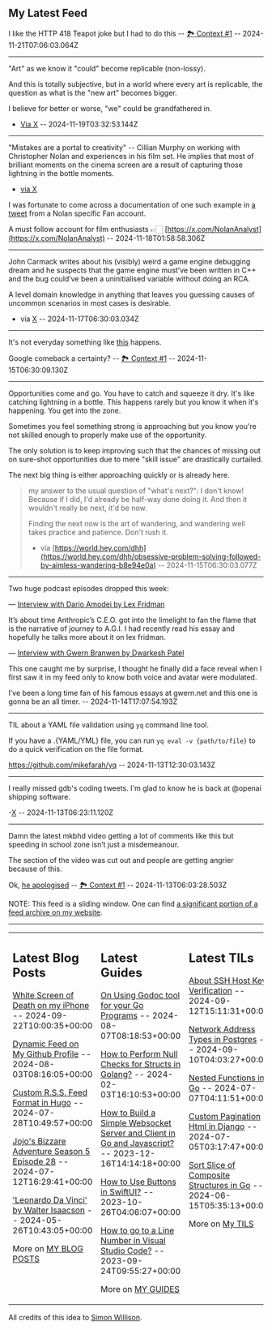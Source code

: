 ## My Latest Feed

<!-- feed starts -->
I like the HTTP 418 Teapot joke but I had to do this -- [🏞️ Context #1](https://cpx.tnvmadhav.me/content/image/content-images/image_dGWl2SY.png) -- 2024-11-21T07:06:03.064Z

---

"Art" as we know it "could" become replicable (non-lossy).

And this is totally subjective, but in a world where every art is replicable, the question as what is the "new art" becomes bigger.

I believe for better or worse, "we" could be grandfathered in.

- [Via X](https://twitter.com/twitter/status/1858301976934834452/)  -- 2024-11-19T03:32:53.144Z

---

"Mistakes are a portal to creativity" -- Cillian Murphy on working with Christopher Nolan and experiences in his film set. He implies that most of brilliant moments on the cinema screen are a result of capturing those lightning in the bottle moments.

- [via X](https://twitter.com/twitter/status/1858276331223429260/)

I was fortunate to come across a documentation of one such example in [a tweet](https://x.com/NolanAnalyst/status/1857381028614066570) from a Nolan specific Fan account. 

A must follow account for film enthusiasts 👉🏻 [https://x.com/NolanAnalyst](https://x.com/NolanAnalyst)
  -- 2024-11-18T01:58:58.306Z

---

John Carmack writes about his (visibly) weird a game engine debugging dream and he suspects that the game engine must’ve been written in C++ and the bug could’ve been a uninitialised variable without doing an RCA.

A level domain knowledge in anything that leaves you guessing causes of uncommon scenarios in most cases is desirable. 
 
- via [X](https://twitter.com/twitter/status/1857816125423100130/)  -- 2024-11-17T06:30:03.034Z

---

It's not everyday something like [this](https://x.com/sundarpichai/status/1857114106928718329) happens. 

Google comeback a certainty? -- [🏞️ Context #1](https://cpx.tnvmadhav.me/content/image/content-images/image_cNy1QYq.png) -- 2024-11-15T06:30:09.130Z

---

Opportunities come and go. You have to catch and squeeze it dry. It's like catching lightning in a bottle. This happens rarely but you know it when it's happening. You get into the zone. 

Sometimes you feel something strong is approaching but you know you're not skilled enough to properly make use of the opportunity.

The only solution is to keep improving such that the chances of missing out on sure-shot opportunities due to mere "skill issue" are drastically curtailed.

The next big thing is either approaching quickly or is already here.

> my answer to the usual question of "what's next?": I don't know! Because if I did, I'd already be half-way done doing it. And then it wouldn't really be next, it'd be now.
>
> Finding the next now is the art of wandering, and wandering well takes practice and patience. Don't rush it.
> - via [https://world.hey.com/dhh](https://world.hey.com/dhh/obsessive-problem-solving-followed-by-aimless-wandering-b8e94e0a)  -- 2024-11-15T06:30:03.077Z

---

Two huge podcast episodes dropped this week:

— [Interview with Dario Amodei by Lex Fridman](https://m.youtube.com/watch?v=ugvHCXCOmm4)

It’s about time Anthropic’s C.E.O. got into the limelight to fan the flame that is the narrative of journey to A.G.I. I had recently read his essay and hopefully he talks more about it on lex fridman.

— [Interview with Gwern Branwen by Dwarkesh Patel](https://youtu.be/a42key59cZQ)

This one caught me by surprise, I thought he finally did a face reveal when I first saw it in my feed only to know both voice and avatar were modulated.

I’ve been a long time fan of his famous essays at gwern.net and this one is gonna be an all timer.
  -- 2024-11-14T17:07:54.193Z

---

TIL about a YAML file validation using `yq` command line tool.

If you have a .{YAML/YML} file, you can run `yq eval -v {path/to/file}` to do a quick verification on the file format.

https://github.com/mikefarah/yq
  -- 2024-11-13T12:30:03.143Z

---

I really missed gdb's coding tweets. I'm glad to know he is back at @openai shipping software.

-[X](https://x.com/gdb/status/1856441156281753908)  -- 2024-11-13T06:23:11.120Z

---

Damn the latest mkbhd video getting a lot of comments like this but speeding in school zone isn’t just a misdemeanour.

The section of the video was cut out and people are getting angrier because of this.


Ok, [he apologised](https://x.com/MKBHD/status/1856456570420257166)
 -- [🏞️ Context #1](https://cpx.tnvmadhav.me/content/image/content-images/image_vUlElck.png) -- 2024-11-13T06:03:28.503Z
<!-- feed ends -->

NOTE: This feed is a sliding window. One can find [a significant portion of a feed archive on my website](https://tnvmadhav.me/feed/).

---


<table><tr><td valign="top" width="33%">

## Latest Blog Posts

<!-- blog starts -->
[White Screen of Death on my iPhone](https://tnvmadhav.me/blog/white-screen-of-death-on-my-iphone/) -- 2024-09-22T10:00:35+00:00

[Dynamic Feed on My Github Profile](https://tnvmadhav.me/blog/dynamic-feed-on-my-github-profile/) -- 2024-08-03T08:16:05+00:00

[Custom R.S.S. Feed Format in Hugo](https://tnvmadhav.me/blog/custom-rss-feed-format-in-hugo/) -- 2024-07-28T10:49:57+00:00

[Jojo's Bizzare Adventure Season 5 Episode 28](https://tnvmadhav.me/blog/jojos-bizzare-adventure-season-5-episode-28/) -- 2024-07-12T16:29:41+00:00

['Leonardo Da Vinci' by Walter Isaacson](https://tnvmadhav.me/blog/leonardo-da-vinci-by-walter-isaacson/) -- 2024-05-26T10:43:05+00:00

More on [MY BLOG POSTS](https://tnvmadhav.me/blog/)
<!-- blog ends -->

</td><td valign="top" width="34%">

## Latest Guides

<!-- guide starts -->
[On Using Godoc tool for your Go Programs](https://tnvmadhav.me/guides/on-using-godoc-tool/) -- 2024-08-07T08:18:53+00:00

[How to Perform Null Checks for Structs in Golang?](https://tnvmadhav.me/guides/how-to-perform-null-checks-for-structs-in-golang/) -- 2024-02-03T16:10:53+00:00

[How to Build a Simple Websocket Server and Client in Go and Javascript?](https://tnvmadhav.me/guides/how-to-build-a-simple-websocket-server-and-client-in-go/) -- 2023-12-16T14:14:18+00:00

[How to Use Buttons in SwiftUI?](https://tnvmadhav.me/guides/how-to-use-buttons-in-swiftui/) -- 2023-10-26T04:06:07+00:00

[How to go to a Line Number in Visual Studio Code?](https://tnvmadhav.me/guides/how-to-go-to-line-in-visual-studio-code/) -- 2023-09-24T09:55:27+00:00

More on [MY GUIDES](https://tnvmadhav.me/guides/)
<!-- guide ends -->

</td><td valign="top" width="33%">

## Latest TILs

<!-- til starts -->
[About SSH Host Key Verification](https://tnvmadhav.me/til/ssh-host-key-verification/) -- 2024-09-12T15:11:31+00:00

[Network Address Types in Postgres](https://tnvmadhav.me/til/network-address-types-in-postgres/) -- 2024-09-10T04:03:27+00:00

[Nested Functions in Go](https://tnvmadhav.me/til/nested-functions-in-go/) -- 2024-07-07T04:11:51+00:00

[Custom Pagination Html in Django](https://tnvmadhav.me/til/custom-pagination-html-in-django/) -- 2024-07-05T03:17:47+00:00

[Sort Slice of Composite Structures in Go](https://tnvmadhav.me/til/sort-slice-of-composite-structures-in-go/) -- 2024-06-15T05:35:13+00:00

More on [My TILS](https://tnvmadhav.me/til/)
<!-- til ends -->

</td></tr></table>


All credits of this idea to [Simon Willison](https://github.com/simonw/simonw/).